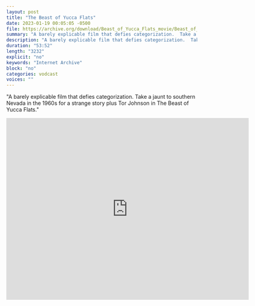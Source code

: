 ```yaml
---
layout: post
title: "The Beast of Yucca Flats"
date: 2023-01-19 00:05:05 -0500
file: https://archive.org/download/Beast_of_Yucca_Flats_movie/Beast_of_Yucca_Flats.mp4
summary: "A barely explicable film that defies categorization.  Take a jaunt to southern Nevada in the 1960s for a strange story plus Tor Johnson in The Beast of Yucca Flats."
description: "A barely explicable film that defies categorization.  Take a jaunt to southern Nevada in the 1960s for a strange story plus Tor Johnson in The Beast of Yucca Flats."
duration: "53:52"
length: "3232"
explicit: "no" 
keywords: "Internet Archive"
block: "no" 
categories: vodcast
voices: ""
---
```


"A barely explicable film that defies categorization.  Take a jaunt to southern Nevada in the 1960s for a strange story plus Tor Johnson in The Beast of Yucca Flats."

<iframe src="https://archive.org/embed/Beast_of_Yucca_Flats_movie" width="640" height="480" frameborder="0" webkitallowfullscreen="true" mozallowfullscreen="true" allowfullscreen></iframe>
